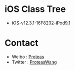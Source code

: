 # iOS Class Tree
* iOS-v12.3.1-16F8202-iPod9,1

# Contact
* Weibo : [Proteas](http://weibo.com/proteaswang)
* Twitter : [ProteasWang](https://twitter.com/ProteasWang)